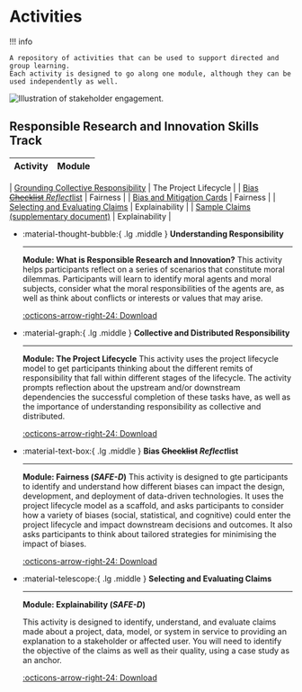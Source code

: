 # Activities

!!! info

    A repository of activities that can be used to support directed and group learning.
    Each activity is designed to go along one module, although they can be used independently as well.

![Illustration of stakeholder engagement.](https://raw.githubusercontent.com/alan-turing-institute/turing-commons/main/docs/assets/images/illustrations/stakeholder-engagement.jpg)

## Responsible Research and Innovation Skills Track
| Activity    |   Module          | 
| ----------- | ----------------- |

| [Grounding Collective Responsibility](https://github.com/alan-turing-institute/turing-commons/blob/resources/resources/activities/rri-101-a1.pdf) | The Project Lifecycle |
| [Bias ~~Checklist~~ *Reflect*list](https://github.com/alan-turing-institute/turing-commons/blob/resources/resources/activities/rri-203-a1.pdf)    | Fairness |
| [Bias and Mitigation Cards](https://github.com/alan-turing-institute/turing-commons/blob/resources/resources/activities/bias-and-mitigation-cards.pdf)    | Fairness |
| [Selecting and Evaluating Claims](https://github.com/alan-turing-institute/turing-commons/blob/resources/resources/activities/rri-204-a1.pdf)    | Explainability |
| [Sample Claims (supplementary document)](https://github.com/alan-turing-institute/turing-commons/blob/resources/resources/activities/rri-204-a1-supplement.pdf)    | Explainability |

<div class="grid cards" markdown>

-   :material-thought-bubble:{ .lg .middle } __Understanding Responsibility__

    ---
    **Module: What is Responsible Research and Innovation?**
    This activity helps participants reflect on a series of scenarios that constitute moral dilemmas. Participants will learn to identify moral agents and moral subjects, consider what the moral responsibilities of the agents are, as well as think about conflicts or interests or values that may arise.

    [:octicons-arrow-right-24: Download](https://github.com/alan-turing-institute/turing-commons/blob/resources/resources/activities/rri-100-a1.pdf?raw=true)

-   :material-graph:{ .lg .middle } __Collective and Distributed Responsibility__

    ---
    **Module: The Project Lifecycle**
    This activity uses the project lifecycle model to get participants thinking about the different remits of responsibility that fall within different stages of the lifecycle. The activity prompts reflection about the upstream and/or downstream dependencies the successful completion of these tasks have, as well as the importance of understanding responsibility as collective and distributed.

    [:octicons-arrow-right-24: Download](https://github.com/alan-turing-institute/turing-commons/blob/resources/resources/activities/rri-101-a1.pdf?raw=true)

-   :material-text-box:{ .lg .middle } __Bias ~~Checklist~~ *Reflect*list__

    ---
    **Module: Fairness (*SAFE-D*)**
    This activity is designed to gte participants to identify and understand how different biases can impact the design, development, and deployment of data-driven technologies. It uses the project lifecycle model as a scaffold, and asks participants to consider how a variety of biases (social, statistical, and cognitive) could enter the project lifecycle and impact downstream decisions and outcomes. It also asks participants to think about tailored strategies for minimising the impact of biases.

    [:octicons-arrow-right-24: Download](https://github.com/alan-turing-institute/turing-commons/blob/resources/resources/activities/rri-203-a1.pdf?raw=true)

-  :material-telescope:{ .lg .middle } __Selecting and Evaluating Claims__

    ---
    **Module: Explainability (*SAFE-D*)**
    
    This activity is designed to identify, understand, and evaluate claims made about a project, data, model, or system in service to providing an explanation to a stakeholder or affected user. You will need to identify the objective of the claims as well as their quality, using a case study as an anchor.

    [:octicons-arrow-right-24: Download](https://github.com/alan-turing-institute/turing-commons/blob/resources/resources/activities/rri-204-a1.pdf?raw=true)
